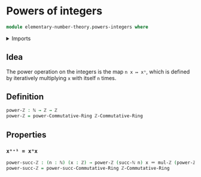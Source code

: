 # Powers of integers

```agda
module elementary-number-theory.powers-integers where
```

<details><summary>Imports</summary>

```agda
open import commutative-algebra.powers-of-elements-commutative-rings

open import elementary-number-theory.commutative-ring-of-integers
open import elementary-number-theory.integers
open import elementary-number-theory.multiplication-integers
open import elementary-number-theory.natural-numbers

open import foundation.identity-types
```

</details>

## Idea

The power operation on the integers is the map `n x ↦ xⁿ`, which is defined by iteratively multiplying `x` with itself `n` times.

## Definition

```agda
power-ℤ : ℕ → ℤ → ℤ
power-ℤ = power-Commutative-Ring ℤ-Commutative-Ring
```

## Properties

### `xⁿ⁺¹ = xⁿx`

```agda
power-succ-ℤ : (n : ℕ) (x : ℤ) → power-ℤ (succ-ℕ n) x ＝ mul-ℤ (power-ℤ n x) x
power-succ-ℤ = power-succ-Commutative-Ring ℤ-Commutative-Ring
```
